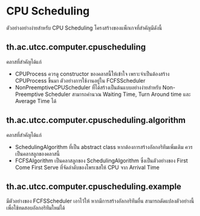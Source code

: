 # CPU Scheduling
ตัวอย่างอย่างง่ายสำหรับ CPU Scheduling โครงสร้างของแพ็กเกจที่สำคัญมีดังนี้

## th.ac.utcc.computer.cpuscheduling
คลาสที่สำคัญได้แก่ 
- CPUProcess ควรดู constructor ของคลาสนี้ให้เข้าใจ เพราะจำเป็นต้องสร้าง CPUProcess ขึ้นมา ตัวอย่างการใช้งานอยู่ใน FCFSScheduler
- NonPreemptiveCPUScheduler ที่ได้สร้างเป็นต้นแบบอย่างง่ายสำหรับ Non-Preemptive Scheduler สามารถคำนวณ Waiting Time, Turn Around time และ Average Time ได้

## th.ac.utcc.computer.cpuscheduling.algorithm
คลาสที่สำคัญได้แก่ 
- SchedulingAlgorithm ที่เป็น abstract class หากต้องการสร้างอัลกอริทึมเพิ่มเติม ควรเป็นคลาสลูกของคลาสนี้
- FCFSAlgorithm เป็นคลาสลูกของ SchedulingAlgorithm ซึ่งเป็นตัวอย่างของ First Come First Serve ที่จัดลำดับของโพรเซสให้ CPU จาก Arrival Time

## th.ac.utcc.computer.cpuscheduling.example
มีตัวอย่างของ FCFSScheduler เอาไว้ให้ หากมีการสร้างอัลกอริทึมอื่น สามารถดัดแปลงตัวอย่างนี้เพื่อใช้ทดสอบอัลกอริทึมใหม่ได้
